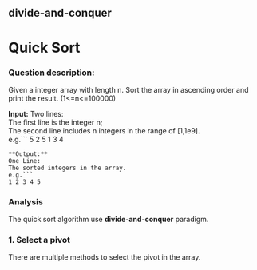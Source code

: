 ## divide-and-conquer
# Quick Sort

### Question description:

Given a integer array with length n. Sort the array in ascending order and print the result. (1<=n<=100000)

**Input:**
Two lines:  
The first line is the integer n;  
The second line includes n integers in the range of [1,1e9].  
e.g.```
5
2 5 1 3 4
```
**Output:**
One Line:  
The sorted integers in the array.  
e.g.```
1 2 3 4 5
```
### Analysis

The quick sort algorithm use **divide-and-conquer** paradigm.

### 1. Select a pivot
There are multiple methods to select the pivot in the array.
